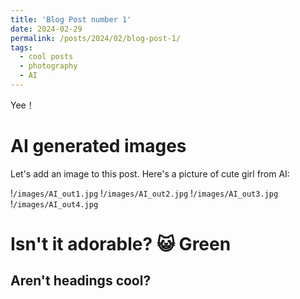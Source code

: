 ```yaml
---
title: 'Blog Post number 1'
date: 2024-02-29
permalink: /posts/2024/02/blog-post-1/
tags:
  - cool posts
  - photography
  - AI
---
```


Yee！

AI generated images
======
Let's add an image to this post. Here's a picture of cute girl from AI:

!`/images/AI_out1.jpg`
!`/images/AI_out2.jpg`
!`/images/AI_out3.jpg`
!`/images/AI_out4.jpg`

Isn't it adorable? 😺
Green
======

Aren't headings cool?
------
